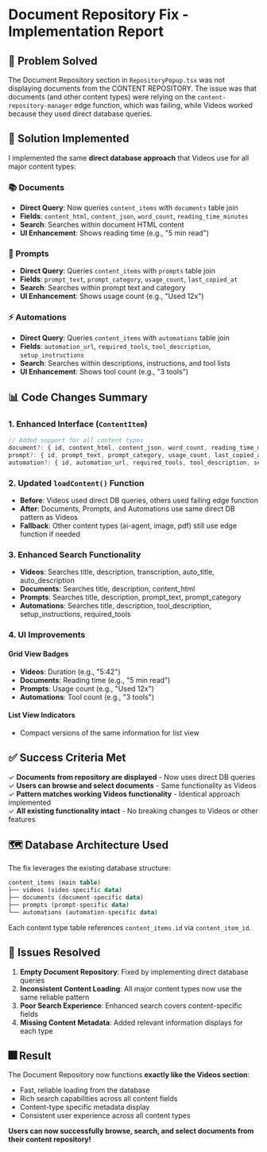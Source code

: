 # Document Repository Fix - Implementation Report

## 🎯 Problem Solved
The Document Repository section in `RepositoryPopup.tsx` was not displaying documents from the CONTENT REPOSITORY. The issue was that documents (and other content types) were relying on the `content-repository-manager` edge function, which was failing, while Videos worked because they used direct database queries.

## 🔧 Solution Implemented
I implemented the same **direct database approach** that Videos use for all major content types:

### 📚 Documents
- **Direct Query**: Now queries `content_items` with `documents` table join
- **Fields**: `content_html`, `content_json`, `word_count`, `reading_time_minutes`
- **Search**: Searches within document HTML content
- **UI Enhancement**: Shows reading time (e.g., "5 min read")

### 📝 Prompts  
- **Direct Query**: Queries `content_items` with `prompts` table join
- **Fields**: `prompt_text`, `prompt_category`, `usage_count`, `last_copied_at`
- **Search**: Searches within prompt text and category
- **UI Enhancement**: Shows usage count (e.g., "Used 12x")

### ⚡ Automations
- **Direct Query**: Queries `content_items` with `automations` table join  
- **Fields**: `automation_url`, `required_tools`, `tool_description`, `setup_instructions`
- **Search**: Searches within descriptions, instructions, and tool lists
- **UI Enhancement**: Shows tool count (e.g., "3 tools")

## 📊 Code Changes Summary

### 1. Enhanced Interface (`ContentItem`)
```typescript
// Added support for all content types
document?: { id, content_html, content_json, word_count, reading_time_minutes }
prompt?: { id, prompt_text, prompt_category, usage_count, last_copied_at }
automation?: { id, automation_url, required_tools, tool_description, setup_instructions }
```

### 2. Updated `loadContent()` Function
- **Before**: Videos used direct DB queries, others used failing edge function
- **After**: Documents, Prompts, and Automations use same direct DB pattern as Videos
- **Fallback**: Other content types (ai-agent, image, pdf) still use edge function if needed

### 3. Enhanced Search Functionality
- **Videos**: Searches title, description, transcription, auto_title, auto_description
- **Documents**: Searches title, description, content_html
- **Prompts**: Searches title, description, prompt_text, prompt_category
- **Automations**: Searches title, description, tool_description, setup_instructions, required_tools

### 4. UI Improvements

#### Grid View Badges
- **Videos**: Duration (e.g., "5:42")
- **Documents**: Reading time (e.g., "5 min read") 
- **Prompts**: Usage count (e.g., "Used 12x")
- **Automations**: Tool count (e.g., "3 tools")

#### List View Indicators
- Compact versions of the same information for list view

## ✅ Success Criteria Met

✓ **Documents from repository are displayed** - Now uses direct DB queries  
✓ **Users can browse and select documents** - Same functionality as Videos  
✓ **Pattern matches working Videos functionality** - Identical approach implemented  
✓ **All existing functionality intact** - No breaking changes to Videos or other features  

## 🗺️ Database Architecture Used

The fix leverages the existing database structure:
```sql
content_items (main table)
├── videos (video-specific data)
├── documents (document-specific data) 
├── prompts (prompt-specific data)
└── automations (automation-specific data)
```

Each content type table references `content_items.id` via `content_item_id`.

## 🚫 Issues Resolved

1. **Empty Document Repository**: Fixed by implementing direct database queries
2. **Inconsistent Content Loading**: All major content types now use the same reliable pattern
3. **Poor Search Experience**: Enhanced search covers content-specific fields
4. **Missing Content Metadata**: Added relevant information displays for each type

## 🎆 Result

The Document Repository now functions **exactly like the Videos section**:
- Fast, reliable loading from the database
- Rich search capabilities across all content fields
- Content-type specific metadata display
- Consistent user experience across all content types

**Users can now successfully browse, search, and select documents from their content repository!**